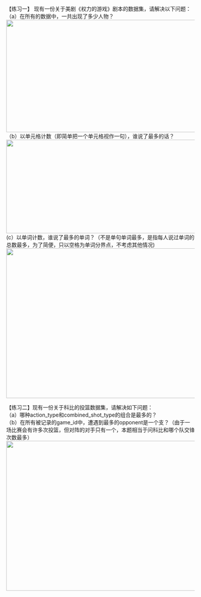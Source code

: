 【练习一】 现有一份关于美剧《权力的游戏》剧本的数据集，请解决以下问题：  
（a）在所有的数据中，一共出现了多少人物？  
<img width="800" height="300" src="https://github.com/zhaying0617/Pandas-question/blob/master/Pandas基础/image/p16.1.png">  
（b）以单元格计数（即简单把一个单元格视作一句），谁说了最多的话？  
<img width="800" height="250" src="https://github.com/zhaying0617/Pandas-question/blob/master/Pandas基础/image/p16.2.png"> 
 (c）以单词计数，谁说了最多的单词？（不是单句单词最多，是指每人说过单词的总数最多，为了简便，只以空格为单词分界点，不考虑其他情况)  
 <img width="800" height="400" src="https://github.com/zhaying0617/Pandas-question/blob/master/Pandas基础/image/p16.3.png"> 


【练习二】现有一份关于科比的投篮数据集，请解决如下问题：  
（a）哪种action_type和combined_shot_type的组合是最多的？  
（b）在所有被记录的game_id中，遭遇到最多的opponent是一个支？（由于一场比赛会有许多次投篮，但对阵的对手只有一个，本题相当于问科比和哪个队交锋次数最多）   <img width="800" height="400" src="https://github.com/zhaying0617/Pandas-question/blob/master/Pandas基础/image/p17.png"> 
